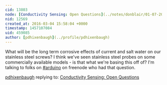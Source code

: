 ```yaml
---
cid: 13803
node: [Conductivity Sensing: Open Questions](../notes/donblair/01-07-2016/conductivity-sensing-open-questions)
nid: 12569
created_at: 2016-03-04 15:58:04 +0000
timestamp: 1457107084
uid: 459085
author: [pdhixenbaugh](../profile/pdhixenbaugh)
---
```


What will be the long term corrosive effects of current and salt water on our stainless steel screws? I think we've seen stainless steel probes on some commercially available models - is that what we're basing this off of? I'm talking to folks on [#arduino](/tag/arduino) on freenode who had that question.

[pdhixenbaugh](../profile/pdhixenbaugh) replying to: [Conductivity Sensing: Open Questions](../notes/donblair/01-07-2016/conductivity-sensing-open-questions)


